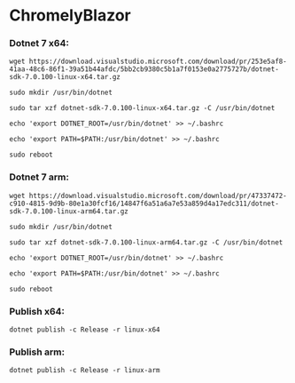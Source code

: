  
 # ChromelyBlazor

### Dotnet 7 x64:
```
wget https://download.visualstudio.microsoft.com/download/pr/253e5af8-41aa-48c6-86f1-39a51b44afdc/5bb2cb9380c5b1a7f0153e0a2775727b/dotnet-sdk-7.0.100-linux-x64.tar.gz
```
```
sudo mkdir /usr/bin/dotnet
```
```
sudo tar xzf dotnet-sdk-7.0.100-linux-x64.tar.gz -C /usr/bin/dotnet
```
```
echo 'export DOTNET_ROOT=/usr/bin/dotnet' >> ~/.bashrc
```
```
echo 'export PATH=$PATH:/usr/bin/dotnet' >> ~/.bashrc
```
```
sudo reboot
```

### Dotnet 7 arm:
```
wget https://download.visualstudio.microsoft.com/download/pr/47337472-c910-4815-9d9b-80e1a30fcf16/14847f6a51a6a7e53a859d4a17edc311/dotnet-sdk-7.0.100-linux-arm64.tar.gz
```
```
sudo mkdir /usr/bin/dotnet
```
```
sudo tar xzf dotnet-sdk-7.0.100-linux-arm64.tar.gz -C /usr/bin/dotnet
```
```
echo 'export DOTNET_ROOT=/usr/bin/dotnet' >> ~/.bashrc
```
```
echo 'export PATH=$PATH:/usr/bin/dotnet' >> ~/.bashrc
```
```
sudo reboot
```

### Publish x64:
```
dotnet publish -c Release -r linux-x64
```
### Publish arm:
```
dotnet publish -c Release -r linux-arm
```
